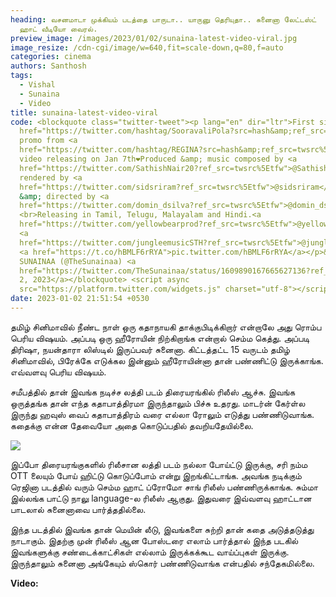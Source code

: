 ```yaml
---
heading: வசனமாடா முக்கியம் படத்தை பாருடா.. யாருனு தெரியுதா.. சுனைனா லேட்டஸ்ட்
  ஹாட் வீடியோ வைரல்.
preview_image: /images/2023/01/02/sunaina-latest-video-viral.jpg
image_resize: /cdn-cgi/image/w=640,fit=scale-down,q=80,f=auto
categories: cinema
authors: Santhosh
tags:
  - Vishal
  - Sunaina
  - Video
title: sunaina-latest-video-viral
code: <blockquote class="twitter-tweet"><p lang="en" dir="ltr">First single <a
  href="https://twitter.com/hashtag/SooravaliPola?src=hash&amp;ref_src=twsrc%5Etfw">#SooravaliPola</a>
  promo from <a
  href="https://twitter.com/hashtag/REGINA?src=hash&amp;ref_src=twsrc%5Etfw">#REGINA</a><br>Lyrical
  video releasing on Jan 7th❤️Produced &amp; music composed by <a
  href="https://twitter.com/SathishNair20?ref_src=twsrc%5Etfw">@SathishNair20</a><br>Voice
  rendered by <a
  href="https://twitter.com/sidsriram?ref_src=twsrc%5Etfw">@sidsriram</a><br>Written
  &amp; directed by <a
  href="https://twitter.com/domin_dsilva?ref_src=twsrc%5Etfw">@domin_dsilva</a>
  <br>Releasing in Tamil, Telugu, Malayalam and Hindi.<a
  href="https://twitter.com/yellowbearprod?ref_src=twsrc%5Etfw">@yellowbearprod</a>
  <a
  href="https://twitter.com/jungleemusicSTH?ref_src=twsrc%5Etfw">@jungleemusicSTH</a>
  <a href="https://t.co/hBMLF6rRYA">pic.twitter.com/hBMLF6rRYA</a></p>&mdash;
  SUNAINAA (@TheSunainaa) <a
  href="https://twitter.com/TheSunainaa/status/1609890167665627136?ref_src=twsrc%5Etfw">January
  2, 2023</a></blockquote> <script async
  src="https://platform.twitter.com/widgets.js" charset="utf-8"></script>
date: 2023-01-02 21:51:54 +0530
---
```



தமிழ் சினிமாவில்  நீண்ட நாள் ஒரு கதாநாயகி தாக்குபிடிக்கிறார் என்றாலே அது ரொம்ப பெரிய விஷயம். அப்படி ஒரு ஹீரோயின் நிற்கிறாங்க என்றால் செம்ம கெத்து. அப்படி திரிஷா, நயன்தாரா லிஸ்டில் இருப்பவர் சுனைனா. கிட்டத்தட்ட 15 வருடம் தமிழ் சினிமாவில், பிரேக்கே எடுக்கல இன்னும் ஹீரோயின்னா தான் பண்ணிட்டு இருக்காங்க. எவ்வளவு பெரிய விஷயம்.

சமீபத்தில் தான் இவங்க நடிச்ச லத்தி படம் திரையரங்கில் ரிலீஸ் ஆச்சு. இவங்க ஒருத்தங்க தான் எந்த கதாபாத்திரமா இருந்தாலும் பிச்சு உதரது. மாடர்ன் கேர்ள்ல இருந்து ஹவுஸ் வைப் கதாபாத்திரம் வரை எல்லா ரோலும் எடுத்து பண்ணிடுவாங்க. கதைக்கு என்ன தேவையோ அதை கொடுப்பதில் தவறியதேயில்லை.

![](/images/2023/01/02/sunaina-latest-photo-update.jpg)

இப்போ திரையரங்குகளில் ரிலீசான லத்தி படம் நல்லா போய்ட்டு இருக்கு, சரி நம்ம OTT லையும் போய் ஹிட்டு கொடுப்போம் என்று இறங்கிட்டாங்க. அவங்க நடிக்கும் ரெஜினா படத்தில் வரும் செம்ம ஹாட் ப்ரோமோ சாங் ரிலீஸ் பண்ணிருக்காங்க. சும்மா இல்லங்க பாட்டு நாலு language-ல ரிலீஸ் ஆகுது. இதுவரை இவ்வளவு ஹாட்டான பாடலால் சுனைனாவை பார்த்ததில்லை. 

இந்த படத்தில் இவங்க தான் மெயின் லீடு, இவங்களை சுற்றி தான் கதை அடுத்தடுத்து நாடாகும். இதற்கு முன் ரிலீஸ் ஆன போஸ்டரை எலாம் பார்த்தால் இந்த படகில் இவங்களுக்கு சண்டைக்காட்சிகள் எல்லாம் இருக்கக்கூட வாய்ப்புகள் இருக்கு. இருந்தாலும் சுனைனா அங்கேயும் ஸ்கொர் பண்ணிடுவாங்க என்பதில் சந்தேகமில்லை. 

**V﻿ideo:**